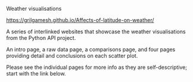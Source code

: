 Weather visualisations

https://grilgamesh.github.io/Affects-of-latitude-on-weather/

A series of interlinked websites that showcase the weather visualisations from the Python API project. 

An intro page, a raw data page, a comparisons page, and four pages providing detail and conclusions on each scatter plot.

Please see the individual pages for more info as they are self-descriptive; start with the link below.
